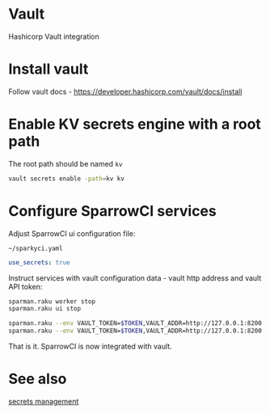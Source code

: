 # Vault

Hashicorp Vault integration

# Install vault

Follow vault docs - https://developer.hashicorp.com/vault/docs/install

# Enable KV secrets engine with a root path

The root path should be named `kv`

```bash
vault secrets enable -path=kv kv
```

# Configure SparrowCI services

Adjust SparrowCI ui configuration file:

`~/sparkyci.yaml`

```yaml
use_secrets: true
```

Instruct services with vault configuration data - vault http address
and vault API token:

```bash
sparman.raku worker stop
sparman.raku ui stop

sparman.raku --env VAULT_TOKEN=$TOKEN,VAULT_ADDR=http://127.0.0.1:8200 worker start
sparman.raku --env VAULT_TOKEN=$TOKEN,VAULT_ADDR=http://127.0.0.1:8200 ui start
```

That is it. SparrowCI is now integrated with vault.

# See also

[secrets management](dsl.md#secrets-management)
